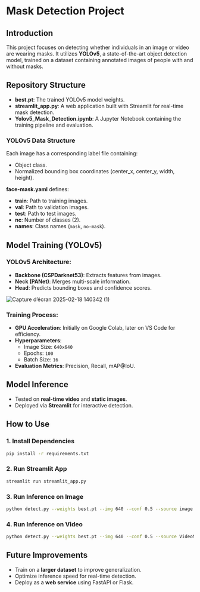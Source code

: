 # Mask Detection Project

## Introduction
This project focuses on detecting whether individuals in an image or video are wearing masks. It utilizes **YOLOv5**, a state-of-the-art object detection model, trained on a dataset containing annotated images of people with and without masks.

## Repository Structure
- **best.pt**: The trained YOLOv5 model weights.
- **streamlit_app.py**: A web application built with Streamlit for real-time mask detection.
- **Yolov5_Mask_Detection.ipynb**: A Jupyter Notebook containing the training pipeline and evaluation.

### YOLOv5 Data Structure
Each image has a corresponding label file containing:
- Object class.
- Normalized bounding box coordinates (center_x, center_y, width, height).

**face-mask.yaml** defines:
- **train**: Path to training images.
- **val**: Path to validation images.
- **test**: Path to test images.
- **nc**: Number of classes (2).
- **names**: Class names (`mask`, `no-mask`).

## Model Training (YOLOv5)
### YOLOv5 Architecture:
- **Backbone (CSPDarknet53)**: Extracts features from images.
- **Neck (PANet)**: Merges multi-scale information.
- **Head**: Predicts bounding boxes and confidence scores.

![Capture d’écran 2025-02-18 140342 (1)](https://github.com/user-attachments/assets/613f6c91-2464-4514-b701-1ae1d98ff7cc)

### Training Process:
- **GPU Acceleration**: Initially on Google Colab, later on VS Code for efficiency.
- **Hyperparameters**:
  - Image Size: `640x640`
  - Epochs: `100`
  - Batch Size: `16`
- **Evaluation Metrics**: Precision, Recall, mAP@IoU.

## Model Inference
- Tested on **real-time video** and **static images**.
- Deployed via **Streamlit** for interactive detection.

## How to Use

### 1. Install Dependencies
```bash
pip install -r requirements.txt
```

### 2. Run Streamlit App
```bash
streamlit run streamlit_app.py
```

### 3. Run Inference on Image
```bash
python detect.py --weights best.pt --img 640 --conf 0.5 --source image.jpg
```

### 4. Run Inference on Video
```bash
python detect.py --weights best.pt --img 640 --conf 0.5 --source VideoMask.mp4
```

## Future Improvements
- Train on a **larger dataset** to improve generalization.
- Optimize inference speed for real-time detection.
- Deploy as a **web service** using FastAPI or Flask.
